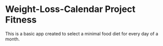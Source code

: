 # Weight-Loss-Calendar Project Fitness 
This is a basic app created to select a minimal food diet for every day of a month.
